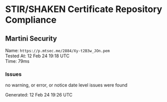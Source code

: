# STIR/SHAKEN Certificate Repository Compliance

## Martini Security

Name: `https://p.mtsec.me/2884/Xy-t2B3w_JOn.pem`\
Tested At: 12 Feb 24 19:18 UTC\
Time: 79ms

### Issues

no warning, or error, or notice date level issues were found

Generated: 12 Feb 24 19:26 UTC